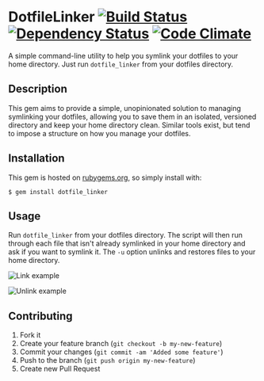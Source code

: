 # DotfileLinker [![Build Status](https://secure.travis-ci.org/dillonkearns/dotfile-linker.png?branch=master)](http://travis-ci.org/dillonkearns/dotfile-linker?branch=master) [![Dependency Status](https://gemnasium.com/dillonkearns/dotfile_linker.png)](https://gemnasium.com/dillonkearns/dotfile_linker) [![Code Climate](https://codeclimate.com/badge.png)](https://codeclimate.com/github/dillonkearns/dotfile-linker)

A simple command-line utility to help you symlink your dotfiles to your home directory. Just run `dotfile_linker` from
your dotfiles directory.

## Description

This gem aims to provide a simple, unopinionated solution to managing symlinking your dotfiles, allowing you to save
them in an isolated, versioned directory and keep your home directory clean. Similar tools exist, but tend to impose a
structure on how you manage your dotfiles.

## Installation

This gem is hosted on [rubygems.org](https://rubygems.org/gems/dotfile_linker), so simply install with:

    $ gem install dotfile_linker

## Usage

Run `dotfile_linker` from your dotfiles directory. The script will then run through each file that isn't already
symlinked in your home directory and ask if you want to symlink it. The `-u` option unlinks and restores files to your
home directory.

![Link example](http://i.imgur.com/k4O1z.jpg)



![Unlink example](http://i.imgur.com/7JUY9.png)

## Contributing

1. Fork it
2. Create your feature branch (`git checkout -b my-new-feature`)
3. Commit your changes (`git commit -am 'Added some feature'`)
4. Push to the branch (`git push origin my-new-feature`)
5. Create new Pull Request
